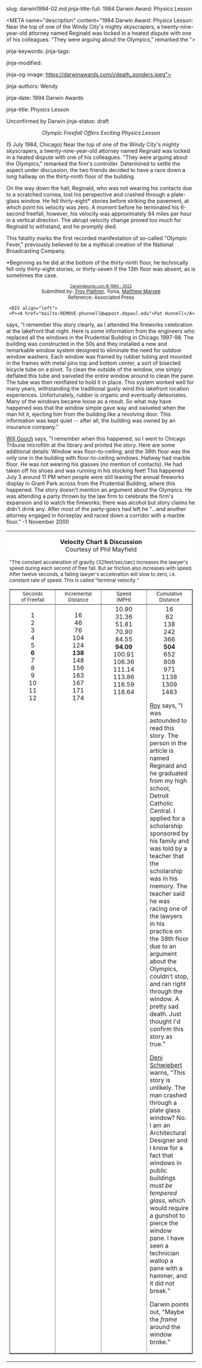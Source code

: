 slug: darwin1994-02.md
jinja-title-full: 1984 Darwin Award: Physics Lesson

<META name="description" content="1984 Darwin Award: Physics Lesson: Near the top of one of the Windy City's mighty skyscrapers, a twenty-nine-year-old attorney named Reginald was locked in a heated dispute with one of his colleagues. "They were arguing about the Olympics," remarked the ">

jinja-keywords:
jinja-tags:

jinja-modified:

jinja-og-image: https://darwinawards.com/i/death_ponders.jpeg">

jinja-authors: Wendy

jinja-date: 1994 Darwin Awards


jinja-title: Physics Lesson

Unconfirmed by Darwin
jinja-status: draft

<CENTER>
<I>Olympic Freefall Offers Exciting Physics Lesson
</I>
</CENTER>

(5 July 1984, Chicago) Near the top of one of the Windy City's mighty skyscrapers, a twenty-nine-year-old attorney named Reginald was locked in a heated dispute with one of his colleagues. "They were arguing about the Olympics," remarked the firm's controller. Determined to settle the aspect under discussion, the two friends decided to have a race down a long hallway on the thirty-ninth floor of the building.

On the way down the hall, Reginald, who was not wearing his contacts due to a scratched cornea, lost his perspective and crashed through a plate-glass window. He fell thirty-eight* stories before striking the pavement, at which point his velocity was zero. A moment before he terminated his 6-second freefall, however, his velocity was approximately 94 miles per hour in a vertical direction. The abrupt velocity change proved too much for Reginald to withstand, and he promptly died.

This fatality marks the first recorded manifestation of so-called "Olympic Fever," previously believed to be a mythical creation of the National Broadcasting Company.

*Beginning as he did at the bottom of the thirty-ninth floor, he technically fell only thirty-eight stories, or thirty-seven if the 13th floor was absent, as is sometimes the case.
<P align="center"><FONT size="-7"><A href="http://darwinawards.com/misc/copyright.html">DarwinAwards.com &copy; 1994 - 2022<BR>
</A></FONT><FONT size="-1">Submitted by: <A href="mailto:REMOVE-uncleduke1@yahoo.com">Troy Plattner</A>, Tonia, <A href="mailto:REMOVE-matthew@marsee.net">Matthew Marsee</A><BR>
Reference: Associated Press</FONT>

<!--#include virtual="/inc/votebar_viewvoteonly" -->

	 <DIV align="left">
	 <P><A href="mailto:REMOVE-phunnell@wppost.depaul.edu">Pat Hunnell</A>
says, &quot;I remember this story clearly, as I attended the fireworks celebration at the lakefront that night.	 Here is some information from the engineers who replaced all the windows in the Prudential Building in Chicago 1997-98. The building was constructed in the 50s and they installed a new and remarkable window system designed to eliminate the need for outdoor window washers. Each window was framed by rubber tubing and mounted in the frames with metal pins top and bottom center, a sort of bisected bicycle tube on a pivot. To clean the outside of the window, one simply deflated this tube and swiveled the entire window around to clean the pane. The tube was then reinflated to hold it in place. This system worked well for many years, withstanding the traditional gusty wind this lakefront location experiences. Unfortunately, rubber is organic and eventually deteoriates. Many of the windows became loose as a result. So what may have happened was that the window simple gave way and swiveled when the man hit it, ejecting him from the building like a revolving door. This information was kept quiet -- after all, the building was owned by an insurance company.&quot; </P>
	 <P><A href="mailto:REMOVE-GoochUncleBill@aol.com">Will Gooch</A> says, &quot;I remember when this happened, so I went to Chicago Tribune microfilm at the library and printed the story. Here are some additional details: Window was floor-to-ceiling, and the 39th floor was the only one in the building with floor-to-ceiling windows. Hallway had marble floor. He was not wearing his glasses (no mention of contacts). He had taken off his shoes and was running in his stocking feet! This happened July 3 around 11 PM when people were still leaving the annual fireworks display in Grant Park across from the Prudential Building, where this happened. The story doesn't mention an argument about the Olympics. He was attending a party thrown by the law firm to celebrate the firm's expansion and to watch the fireworks; there was alcohol but story claims he didn't drink any. After most of the party-goers had left he "...and another attorney engaged in horseplay and raced down a corridor with a marble floor." -1 November 2000</P>
	 </DIV>
<TABLE border=0 cellspacing=5 cellpadding=10 background="/i/white.gif">
<TR valign="top">
<TD bgcolor="#FFFFFF">
<CENTER>
</CENTER>
<P align="center"><B>Velocity Chart &amp; Discussion </B><BR>
Courtesy of Phil Mayfield
<P align="left">
<FONT size="-1">&quot;The constant acceleration of gravity (32feet/sec/sec) increases the lawyer's
speed during each second of free fall. But air friction also increases with speed. After twelve seconds, a falling lawyer's acceleration will slow to zero, i.e. constant rate of
speed. This is called "terminal&nbsp;velocity."
</FONT><BR>
<TABLE width="400" border="1" align="center" cellpadding="3" cellspacing="0">
<TR valign="bottom">
<TD width="25%">
<CENTER>
<FONT size="-1">
Seconds<BR>
of Freefall
</FONT>
</CENTER>
</TD>
<TD width="25%">
<CENTER>
<FONT size="-1">
Incremental<BR>
Distance
</FONT>
</CENTER>
</TD>
<TD width="25%">
<CENTER>
<FONT size="-1">
Speed<BR>
(MPH)
</FONT>
</CENTER>
</TD>
<TD width="25%">
<CENTER>
<FONT size="-1">
Cumulative<BR>
Distance
</FONT>
</CENTER>
</TD>
</TR>
<TR valign="top">
<TD width="25%">
<P align="center">1<BR>
2<BR>
3<BR>
4<BR>
5<BR>
<B>6</B><BR>
7<BR>
8<BR>
9<BR>
10<BR>
11<BR>
12
</P>
</TD>
<TD width="25%">
<P align="center">16<BR>
46<BR>
76<BR>
104<BR>
124<BR>
<B>138</B><BR>
148<BR>
156<BR>
163<BR>
167<BR>
171<BR>
174</P>
</TD>
<TD width="25%">
<CENTER>
10.90<BR>
31.36<BR>
51.81<BR>
	70.90<BR>
	84.55<BR>
	<B>94.09</B><BR>
	100.91<BR>
	106.36<BR>
	111.14<BR>
	113.86<BR>
	116.59<BR>
	118.64
</CENTER>
</TD>
<TD width="25%">
<CENTER>
16<BR>
62<BR>
138<BR>
242<BR>
366<BR>
<B>504</B><BR>
652<BR>
808<BR>
971<BR>
1138<BR>
1309<BR>
1483
</CENTER>
<P align="left"><A href="mailto:REMOVE-rchapman@peoplepc.com">Roy</A>
says, &quot;I was astounded to read this story. The person in the article is named Reginald <!--Reginald Tucker --> and he graduated from my high school, Detroit Catholic Central. I applied for a scholarship sponsored by his family and was told by a teacher that the scholarship was in his memory. The teacher said he was racing one of the lawyers in his practice on the 38th floor due to an argument about the Olympics, couldn't stop, and ran right through the window. A pretty sad death.
Just thought I'd confirm this story as true.&quot;
<P align="left"><A href="mailto:REMOVE-Compu.Tek@vtc.net">Deni Schwiebert</A>
warns, &quot;This story is unlikely.
The man crashed through a plate glass window? No. I am an Architectural Designer and I know for a fact that windows in public buildings <I>must be tempered glass, </I>which would require a gunshot to pierce the window pane. I have seen a technician wallop a pane with a hammer, and it did not break.&quot;
<P align="left">Darwin points out, &quot;Maybe the <I>frame </I>around the window broke.&quot;


</H2>
</CENTER>

<!--#include file=nav_1994.html -->


